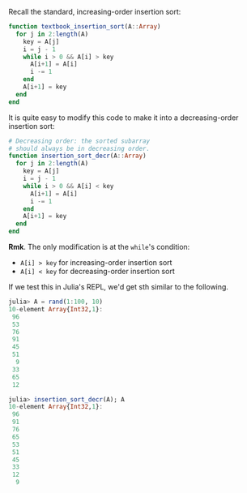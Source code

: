 Recall the standard, increasing-order insertion sort:
```julia
function textbook_insertion_sort(A::Array)
  for j in 2:length(A)
    key = A[j]
    i = j - 1
    while i > 0 && A[i] > key
      A[i+1] = A[i]
      i -= 1
    end
    A[i+1] = key
  end
end
```

It is quite easy to modify this code to
make it into a decreasing-order insertion sort:
```julia
# Decreasing order: the sorted subarray
# should always be in decreasing order.
function insertion_sort_decr(A::Array)
  for j in 2:length(A)
    key = A[j]
    i = j - 1
    while i > 0 && A[i] < key
      A[i+1] = A[i]
      i -= 1
    end
    A[i+1] = key
  end
end
```
**Rmk**. The only modification is at the `while`'s condition:
- `A[i] > key` for increasing-order insertion sort
- `A[i] < key` for decreasing-order insertion sort

If we test this in Julia's REPL, we'd get sth similar to the following.
```julia
julia> A = rand(1:100, 10)
10-element Array{Int32,1}:
 96
 53
 76
 91
 45
 51
  9
 33
 65
 12

julia> insertion_sort_decr(A); A
10-element Array{Int32,1}:
 96
 91
 76
 65
 53
 51
 45
 33
 12
  9

```

